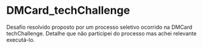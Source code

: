 # DMCard_techChallenge

Desafio resolvido proposto por um processo seletivo ocorrido na DMCard techChallenge. Detalhe que não participei do processo mas achei relevante executá-lo.
